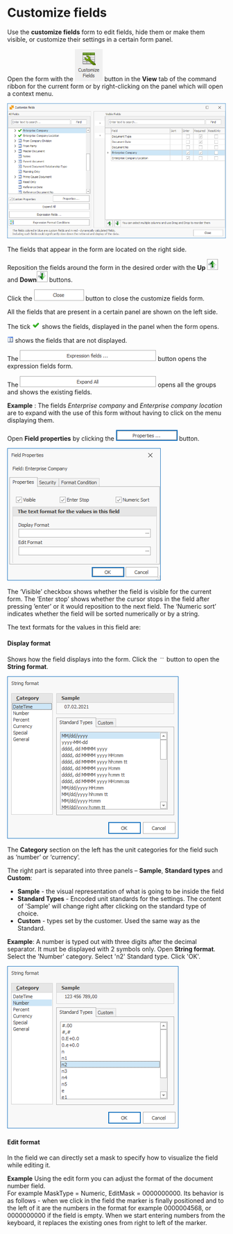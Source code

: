 # Customize fields
Use the <b>customize fields</b> form to edit fields, hide them or make them visible, or customize their settings in a certain form panel.

Open the form with the ![Customize fields icon](pictures/customize-ficon.png) button in the **View** tab of the command ribbon for the current form or by right-clicking on the panel which will open a context menu.

![Customize fields form](pictures/customize-fform.png)

The fields that appear in the form are located on the right side.

Reposition the fields around the form in the desired order with the **Up** ![Up arrow](pictures/up-arrow.png) and **Down**![Down arrow](pictures/down-arrow.png) buttons.

Click the ![Close button](pictures/close-button.png) button to close the customize fields form. 

All the fields that are present in a certain panel are shown on the left side.

The tick ![Tick](pictures/tick-show.png) shows the fields, displayed in the panel when the form opens.

![Invisible](pictures/invisible.png) shows the fields that are not displayed. 

The ![Expression fields button](pictures/expression-fbutton.png) button opens the expression fields form.

The ![Expand all button](pictures/expand-abutton.png) opens all the groups and shows the existing fields.

**Example** : 
The fields *Enterprise company* and *Enterprise company location* are to expand with the use of this form without having to click on the menu displaying them.

Open <b>Field properties</b> by clicking the ![Properties button](pictures/propertiesbutton.png) button.

![Field properties form](pictures/fp-form.png)  

The ‘Visible’ checkbox shows whether the field is visible for the current form.
The ‘Enter stop’ shows whether the cursor stops in the field after pressing ’enter’ or it would reposition to the next field.
The ‘Numeric sort’ indicates whether the field will be sorted numerically or by a string.

The text formats for the values in this field are:

#### Display format
Shows how the field displays into the form.
Click the ![Dots button](pictures/dots.png)   button to open the <b>String format</b>. 

![String format datetime](pictures/sf-datetime.png)
 
The **Category** section on the left has the unit categories for the field such as ‘number’ or ‘currency’.

The right part is separated into three panels – **Sample**, **Standard types** and **Custom**:

- **Sample** - the visual representation of what is going to be inside the field
- **Standard Types** - Encoded unit standards for the settings. The content of 'Sample' will change right after clicking on the standard type of choice.
- **Custom** - types set by the customer. Used the same way as the Standard. 

**Example**:
A number is typed out with three digits after the decimal separator. It must be displayed with 2 symbols only.
Open <b>String format</b>. Select the 'Number' category.
Select 'n2' Standard type.
Click 'OK'.

![String format numbers](pictures/sf-numbers.png)

#### Edit format
In the field we can directly set a mask to specify how to visualize the field while editing it.

**Example**
Using the edit form you can adjust the format of the document number field. <br>
For example MaskType = Numeric, EditMask = 0000000000. 
Its behavior is as follows - when we click in the field the marker is finally positioned and to the left of it are the numbers in the format for example 0000004568, or 0000000000 if the field is empty. 
When we start entering numbers from the keyboard, it replaces the existing ones from right to left of the marker.

